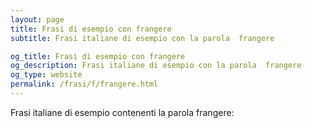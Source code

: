 ```yaml
---
layout: page
title: Frasi di esempio con frangere 
subtitle: Frasi italiane di esempio con la parola  frangere

og_title: Frasi di esempio con frangere 
og_description: Frasi italiane di esempio con la parola  frangere
og_type: website
permalink: /frasi/f/frangere.html
---
```


Frasi italiane di esempio contenenti la parola frangere:


